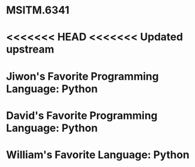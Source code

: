 # MSITM.6341

<<<<<<< HEAD
<<<<<<< Updated upstream
=======
# Jiwon's Favorite Programming Language: Python
# David's Favorite Programming Language: Python

# William's Favorite Language: Python